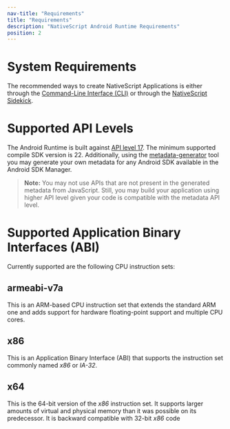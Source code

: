 ```yaml
---
nav-title: "Requirements"
title: "Requirements"
description: "NativeScript Android Runtime Requirements"
position: 2
---
```


# System Requirements
The recommended ways to create NativeScript Applications is either through the [Command-Line Interface (CLI)](https://github.com/NativeScript/nativescript-cli) or through the [NativeScript Sidekick](https://www.nativescript.org/nativescript-sidekick).

# Supported API Levels
The Android Runtime is built against [API level 17](http://developer.android.com/about/versions/android-4.2.html). The minimum supported compile SDK version is 22. Additionally, using the [metadata-generator](metadata/generator.md) tool you may generate your own metadata for any Android SDK available in the Android SDK Manager.

> **Note:** You may not use APIs that are not present in the generated metadata from JavaScript. Still, you may build your application using higher API level given your code is compatible with the metadata API level.

# Supported Application Binary Interfaces (ABI)
Currently supported are the following CPU instruction sets:

## armeabi-v7a
This is an ARM-based CPU instruction set that extends the standard ARM one and adds support for hardware floating-point support and multiple CPU cores.

## x86
This is an Application Binary Interface (ABI) that supports the instruction set commonly named *x86* or *IA-32*.

## x64
This is the 64-bit version of the *x86* instruction set. It supports larger amounts of virtual and physical memory than it was possible on its predecessor. It is backward compatible with 32-bit *x86* code
